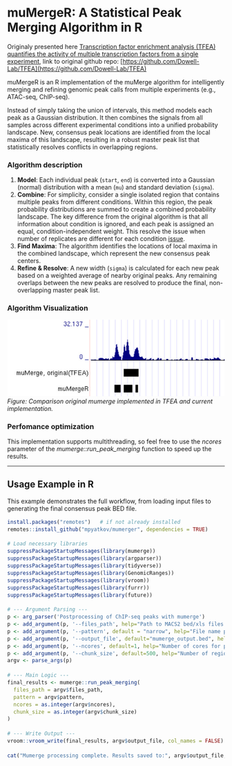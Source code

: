 # muMergeR: A Statistical Peak Merging Algorithm in R

Originaly presented here [Transcription factor enrichment analysis (TFEA) quantifies the activity of multiple transcription factors from a single experiment](https://www.nature.com/articles/s42003-021-02153-7), link to original github repo: [https://github.com/Dowell-Lab/TFEA](https://github.com/Dowell-Lab/TFEA)

muMergeR is an R implementation of the muMerge algorithm for intelligently merging and refining genomic peak calls from multiple experiments (e.g., ATAC-seq, ChIP-seq).

Instead of simply taking the union of intervals, this method models each peak as a Gaussian distribution. It then combines the signals from all samples across different experimental conditions into a unified probability landscape. New, consensus peak locations are identified from the local maxima of this landscape, resulting in a robust master peak list that statistically resolves conflicts in overlapping regions.

### Algorithm description

1.  **Model**: Each individual peak (`start`, `end`) is converted into a Gaussian (normal) distribution with a mean (`mu`) and standard deviation (`sigma`).
2.  **Combine**: For simplicity, consider a single isolated region that contains multiple peaks from different conditions. Within this region, the peak probability distributions are summed to create a combined probability landscape. The key difference from the original algorithm is that all information about condition is ignored, and each peak is assigned an equal, condition-independent weight. This resolve the issue when number of replicates are different for each condition [issue](https://github.com/Dowell-Lab/TFEA/issues/33). 
3.  **Find Maxima**: The algorithm identifies the locations of local maxima in the combined landscape, which represent the new consensus peak centers.
4.  **Refine & Resolve**: A new width (`sigma`) is calculated for each new peak based on a weighted average of nearby original peaks. Any remaining overlaps between the new peaks are resolved to produce the final, non-overlapping master peak list.

### Algorithm Visualization

![Illustration of the muMerge algorithm](./docs/comparison.jpg)
*Figure: Comparison original mumerge implemented in TFEA and current implementation.*

### Perfomance optimization

This implementation supports multithreading, so feel free to use the _ncores_ parameter of the _mumerge::run_peak_merging_ function to speed up the results.


---

## Usage Example in R

This example demonstrates the full workflow, from loading input files to generating the final consensus peak BED file.

```r
install.packages("remotes")   # if not already installed
remotes::install_github("mpyatkov/mumerger", dependencies = TRUE)

# Load necessary libraries
suppressPackageStartupMessages(library(mumerge))
suppressPackageStartupMessages(library(argparser))
suppressPackageStartupMessages(library(tidyverse)) 
suppressPackageStartupMessages(library(GenomicRanges))
suppressPackageStartupMessages(library(vroom))
suppressPackageStartupMessages(library(furrr))
suppressPackageStartupMessages(library(future))

# --- Argument Parsing ---
p <- arg_parser('Postprocessing of ChIP-seq peaks with mumerge')
p <- add_argument(p, '--files_path', help="Path to MACS2 bed/xls files.")
p <- add_argument(p, '--pattern', default = "narrow", help="File name pattern")
p <- add_argument(p, '--output_file', default="mumerge_output.bed", help="Output BED file.")
p <- add_argument(p, '--ncores', default=1, help="Number of cores for processing.")
p <- add_argument(p, '--chunk_size', default=500, help="Number of regions per chunk for parallel processing.")
argv <- parse_args(p)

# --- Main Logic ---
final_results <- mumerge::run_peak_merging(
  files_path = argv$files_path,
  pattern = argv$pattern,
  ncores = as.integer(argv$ncores),
  chunk_size = as.integer(argv$chunk_size)
)

# --- Write Output ---
vroom::vroom_write(final_results, argv$output_file, col_names = FALSE)

cat("Mumerge processing complete. Results saved to:", argv$output_file, "\n")
```
